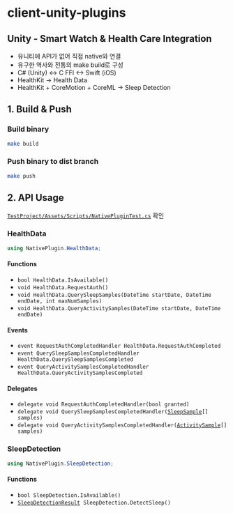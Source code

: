# client-unity-plugins

## Unity - Smart Watch & Health Care Integration

-   유니티에 API가 없어 직접 native와 연결
-   유구한 역사와 전통의 make build로 구성
-   C# (Unity) <-> C FFI <-> Swift (iOS)
-   HealthKit -> Health Data
-   HealthKit + CoreMotion + CoreML -> Sleep Detection

## 1. Build & Push

### Build binary

```bash
make build
```

### Push binary to dist branch

```bash
make push
```

## 2. API Usage

[`TestProject/Assets/Scripts/NativePluginTest.cs`](TestProject/Assets/Scripts/NativePluginTest.cs) 확인

### HealthData

```csharp
using NativePlugin.HealthData;
```

#### Functions

-   `bool HealthData.IsAvailable()`
-   `void HealthData.RequestAuth()`
-   `void HealthData.QuerySleepSamples(DateTime startDate, DateTime endDate, int maxNumSamples)`
-   `void HealthData.QueryActivitySamples(DateTime startDate, DateTime endDate)`

#### Events

-   `event RequestAuthCompletedHandler HealthData.RequestAuthCompleted`
-   `event QuerySleepSamplesCompletedHandler HealthData.QuerySleepSamplesCompleted`
-   `event QueryActivitySamplesCompletedHandler HealthData.QueryActivitySamplesCompleted`

#### Delegates

-   `delegate void RequestAuthCompletedHandler(bool granted)`
-   `delegate void QuerySleepSamplesCompletedHandler(`[`SleepSample`](Runtime/HealthData.cs#L21)`[] samples)`
-   `delegate void QueryActivitySamplesCompletedHandler(`[`ActivitySample`](Runtime/HealthData.cs#L35)`[] samples)`

### SleepDetection

```csharp
using NativePlugin.SleepDetection;
```

#### Functions

-   `bool SleepDetection.IsAvailable()`
-   [`SleepDetectionResult`](Runtime/SleepDetection.cs#L16)` SleepDetection.DetectSleep()`
